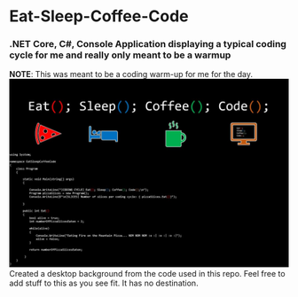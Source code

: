 # Eat-Sleep-Coffee-Code
### .NET Core, C#, Console Application displaying a typical coding cycle for me and really only meant to be a warmup
**NOTE**: This was meant to be a coding warm-up for me for the day.
![alt text](https://github.com/NachoSourceCode/Eat-Sleep-Coffee-Code/blob/master/The%20Slone%20Coding%20Cycle.JPG "The Coding Cycle")
Created a desktop background from the code used in this repo. Feel free to add stuff to this as you see fit. It has no destination.

